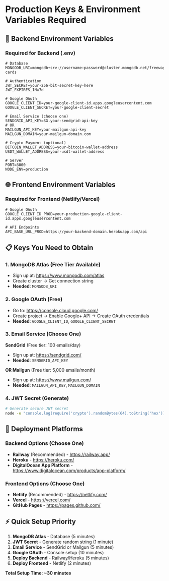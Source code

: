 # Production Keys & Environment Variables Required

## 🔑 **Backend Environment Variables**

### **Required for Backend (.env)**
```env
# Database
MONGODB_URI=mongodb+srv://username:password@cluster.mongodb.net/freeway-cards

# Authentication
JWT_SECRET=your-256-bit-secret-key-here
JWT_EXPIRES_IN=7d

# Google OAuth
GOOGLE_CLIENT_ID=your-google-client-id.apps.googleusercontent.com
GOOGLE_CLIENT_SECRET=your-google-client-secret

# Email Service (choose one)
SENDGRID_API_KEY=SG.your-sendgrid-api-key
# OR
MAILGUN_API_KEY=your-mailgun-api-key
MAILGUN_DOMAIN=your-mailgun-domain.com

# Crypto Payment (optional)
BITCOIN_WALLET_ADDRESS=your-bitcoin-wallet-address
USDT_WALLET_ADDRESS=your-usdt-wallet-address

# Server
PORT=3000
NODE_ENV=production
```

## 🌐 **Frontend Environment Variables**

### **Required for Frontend (Netlify/Vercel)**
```env
# Google OAuth
GOOGLE_CLIENT_ID_PROD=your-production-google-client-id.apps.googleusercontent.com

# API Endpoints
API_BASE_URL_PROD=https://your-backend-domain.herokuapp.com/api
```

## 📋 **Keys You Need to Obtain**

### **1. MongoDB Atlas** (Free Tier Available)
- Sign up at: https://www.mongodb.com/atlas
- Create cluster → Get connection string
- **Needed**: `MONGODB_URI`

### **2. Google OAuth** (Free)
- Go to: https://console.cloud.google.com/
- Create project → Enable Google+ API → Create OAuth credentials
- **Needed**: `GOOGLE_CLIENT_ID`, `GOOGLE_CLIENT_SECRET`

### **3. Email Service** (Choose One)
**SendGrid** (Free tier: 100 emails/day)
- Sign up at: https://sendgrid.com/
- **Needed**: `SENDGRID_API_KEY`

**OR Mailgun** (Free tier: 5,000 emails/month)
- Sign up at: https://www.mailgun.com/
- **Needed**: `MAILGUN_API_KEY`, `MAILGUN_DOMAIN`

### **4. JWT Secret** (Generate)
```bash
# Generate secure JWT secret
node -e "console.log(require('crypto').randomBytes(64).toString('hex'))"
```

## 🚀 **Deployment Platforms**

### **Backend Options** (Choose One)
- **Railway** (Recommended) - https://railway.app/
- **Heroku** - https://heroku.com/
- **DigitalOcean App Platform** - https://www.digitalocean.com/products/app-platform/

### **Frontend Options** (Choose One)
- **Netlify** (Recommended) - https://netlify.com/
- **Vercel** - https://vercel.com/
- **GitHub Pages** - https://pages.github.com/

## ⚡ **Quick Setup Priority**

1. **MongoDB Atlas** - Database (5 minutes)
2. **JWT Secret** - Generate random string (1 minute)
3. **Email Service** - SendGrid or Mailgun (5 minutes)
4. **Google OAuth** - Console setup (10 minutes)
5. **Deploy Backend** - Railway/Heroku (5 minutes)
6. **Deploy Frontend** - Netlify (2 minutes)

**Total Setup Time: ~30 minutes**